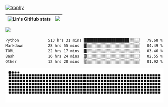 [![trophy](https://github-profile-trophy.vercel.app/?username=ocss884&column=7)](https://github.com/ocss884)

| ![Lin's GitHub stats](https://github-readme-stats.vercel.app/api?username=ocss884&show_icons=true&hide_border=True&count_private=true) | ![](https://github-readme-streak-stats.herokuapp.com?user=ocss884&hide_border=true&date_format=M%20j%5B%2C%20Y%5D&ring=7EDDCF&fire=7EDDCF") |
| ------------------------------------------------------------ | ------------------------------------------------------------ |

![](https://komarev.com/ghpvc/?username=ocss884&color=brightgreen)

<!--START_SECTION:waka-->

```txt
Python             513 hrs 31 mins ████████████████████░░░░░   79.68 %
Markdown           28 hrs 55 mins  █░░░░░░░░░░░░░░░░░░░░░░░░   04.49 %
TOML               22 hrs 17 mins  █░░░░░░░░░░░░░░░░░░░░░░░░   03.46 %
Bash               16 hrs 24 mins  ▓░░░░░░░░░░░░░░░░░░░░░░░░   02.55 %
Other              12 hrs 20 mins  ▒░░░░░░░░░░░░░░░░░░░░░░░░   01.92 %
```

<!--END_SECTION:waka-->

<p align="center">
   <img src="https://github.com/ocss884/ocss884/blob/output/github-snake.svg" alt="snake">
</p>
